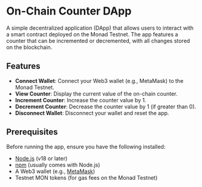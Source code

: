 # On-Chain Counter DApp

A simple decentralized application (DApp) that allows users to interact with a smart contract deployed on the Monad Testnet. The app features a counter that can be incremented or decremented, with all changes stored on the blockchain.

## Features

- **Connect Wallet**: Connect your Web3 wallet (e.g., MetaMask) to the Monad Testnet.
- **View Counter**: Display the current value of the on-chain counter.
- **Increment Counter**: Increase the counter value by 1.
- **Decrement Counter**: Decrease the counter value by 1 (if greater than 0).
- **Disconnect Wallet**: Disconnect your wallet and reset the app.

## Prerequisites

Before running the app, ensure you have the following installed:

- [Node.js](https://nodejs.org/) (v18 or later)
- [npm](https://www.npmjs.com/) (usually comes with Node.js)
- A Web3 wallet (e.g., [MetaMask](https://metamask.io/))
- Testnet MON tokens (for gas fees on the Monad Testnet)
